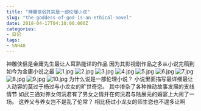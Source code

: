 ```yaml
---
title: "神雕侠侣其实是一部伦理小说"
slug: "the-goddess-of-god-is-an-ethical-novel"
date: 2018-04-17T04:10:00.000Z
categories:
- 日记
tags:
- SNH48
---
```


神雕侠侣是金庸先生最让人耳熟能详的作品
因为其影视剧作品之多从小说完稿到如今为金庸小说之最
![1.jpg][1]
![2.jpg][2]
![3.jpg][3]
![4.jpg][4]
![5.jpg][5]
![6.jpg][6]
![7.jpg][7]
![8.jpg][8]
![9.jpg][9]
![10.jpg][10]
为什么说是一部伦理小说？
小说里面描写最详细最让人动容的莫过于杨过与小龙女的旷世奇恋。
其中掺杂了各种推动故事发展的支线情节
如武三通对养女何沅君有了男女之情并在何沅君与陆展元的婚宴上大闹了一场。
这养父与养女岂不是乱了伦常？
相比杨过小龙女的师生恋也不遑多让啊

  [1]: https://xy07-1251893119.costj.myqcloud.com/2018/04/17/3504502827.jpg
  [2]: https://xy07-1251893119.costj.myqcloud.com/2018/04/17/1428312911.jpg
  [3]: https://xy07-1251893119.costj.myqcloud.com/2018/04/17/517559975.jpg
  [4]: https://xy07-1251893119.costj.myqcloud.com/2018/04/17/4166098573.jpg
  [5]: https://xy07-1251893119.costj.myqcloud.com/2018/04/17/1867717429.jpg
  [6]: https://xy07-1251893119.costj.myqcloud.com/2018/04/17/3210080396.jpg
  [7]: https://xy07-1251893119.costj.myqcloud.com/2018/04/17/1172281141.jpg
  [8]: https://xy07-1251893119.costj.myqcloud.com/2018/04/17/3540444016.jpg
  [9]: https://xy07-1251893119.costj.myqcloud.com/2018/04/17/54048185.jpg
  [10]: https://xy07-1251893119.costj.myqcloud.com/2018/04/17/1573748691.jpg
